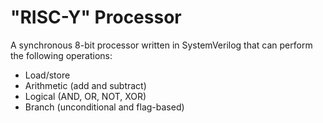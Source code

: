 # "RISC-Y" Processor
A synchronous 8-bit processor written in SystemVerilog that can perform the following operations:
* Load/store
* Arithmetic (add and subtract)
* Logical (AND, OR, NOT, XOR)
* Branch (unconditional and flag-based)
